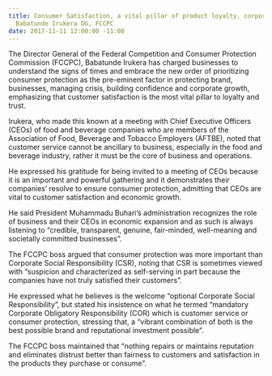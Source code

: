 ```yaml
---
title: Consumer Satisfaction, a vital pillar of product loyalty, corporate trust -
  Babatunde Irukera DG, FCCPC
date: 2017-11-11 12:00:00 -11:00
---
```


The Director General of the Federal Competition and Consumer Protection Commission (FCCPC), Babatunde Irukera has charged businesses to understand the signs of times and embrace the new order of prioritizing consumer protection as the pre-eminent factor in protecting brand, businesses, managing crisis, building confidence and corporate growth, emphasizing that customer satisfaction is the most vital pillar to loyalty and trust.

Irukera, who made this known at a meeting with Chief Executive Officers (CEOs) of food and beverage companies who are members of the Association of Food, Beverage and Tobacco Employers (AFTBE), noted that customer service cannot be ancillary to business, especially in the food and beverage industry, rather it must be the core of business and operations. 

He expressed his gratitude for being invited to a meeting of CEOs because it is an important and powerful gathering and it demonstrates their companies’ resolve to ensure consumer protection, admitting that CEOs are vital to customer satisfaction and economic growth. 

He said President Muhammadu Buhari’s administration recognizes the role of business and their CEOs  in economic expansion and as such is always listening to “credible, transparent, genuine, fair-minded, well-meaning and societally committed businesses”.

The FCCPC boss argued that consumer protection was more important than Corporate Social Responsibility (CSR), noting that CSR is sometimes viewed with “suspicion and characterized as self-serving in part because the companies have not truly satisfied their customers”. 

He expressed what he believes is the welcome “optional Corporate Social Responsibility”, but stated his insistence on what he termed “mandatory Corporate Obligatory Responsibility (COR) which is customer service or consumer protection, stressing that, a “vibrant combination of both is the best possible brand and reputational investment possible”. 

The FCCPC boss maintained that “nothing repairs or maintains reputation and eliminates distrust better than fairness to customers and satisfaction in the products they purchase or consume”.